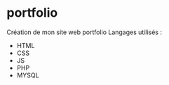 # portfolio
Création de mon site web portfolio
Langages utilisés : 
* HTML
* CSS
* JS
* PHP
* MYSQL
